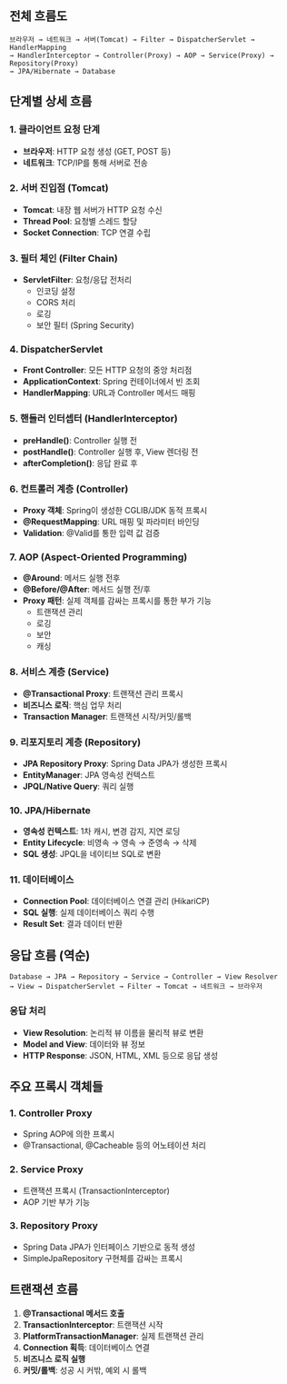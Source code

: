 

## 전체 흐름도
```
브라우저 → 네트워크 → 서버(Tomcat) → Filter → DispatcherServlet → HandlerMapping
→ HandlerInterceptor → Controller(Proxy) → AOP → Service(Proxy) → Repository(Proxy)
→ JPA/Hibernate → Database
```

## 단계별 상세 흐름

### 1. 클라이언트 요청 단계
- **브라우저**: HTTP 요청 생성 (GET, POST 등)
- **네트워크**: TCP/IP를 통해 서버로 전송

### 2. 서버 진입점 (Tomcat)
- **Tomcat**: 내장 웹 서버가 HTTP 요청 수신
- **Thread Pool**: 요청별 스레드 할당
- **Socket Connection**: TCP 연결 수립

### 3. 필터 체인 (Filter Chain)
- **ServletFilter**: 요청/응답 전처리
  - 인코딩 설정
  - CORS 처리
  - 로깅
  - 보안 필터 (Spring Security)

### 4. DispatcherServlet
- **Front Controller**: 모든 HTTP 요청의 중앙 처리점
- **ApplicationContext**: Spring 컨테이너에서 빈 조회
- **HandlerMapping**: URL과 Controller 메서드 매핑

### 5. 핸들러 인터셉터 (HandlerInterceptor)
- **preHandle()**: Controller 실행 전
- **postHandle()**: Controller 실행 후, View 렌더링 전
- **afterCompletion()**: 응답 완료 후

### 6. 컨트롤러 계층 (Controller)
- **Proxy 객체**: Spring이 생성한 CGLIB/JDK 동적 프록시
- **@RequestMapping**: URL 매핑 및 파라미터 바인딩
- **Validation**: @Valid를 통한 입력 값 검증

### 7. AOP (Aspect-Oriented Programming)
- **@Around**: 메서드 실행 전후
- **@Before/@After**: 메서드 실행 전/후
- **Proxy 패턴**: 실제 객체를 감싸는 프록시를 통한 부가 기능
  - 트랜잭션 관리
  - 로깅
  - 보안
  - 캐싱

### 8. 서비스 계층 (Service)
- **@Transactional Proxy**: 트랜잭션 관리 프록시
- **비즈니스 로직**: 핵심 업무 처리
- **Transaction Manager**: 트랜잭션 시작/커밋/롤백

### 9. 리포지토리 계층 (Repository)
- **JPA Repository Proxy**: Spring Data JPA가 생성한 프록시
- **EntityManager**: JPA 영속성 컨텍스트
- **JPQL/Native Query**: 쿼리 실행

### 10. JPA/Hibernate
- **영속성 컨텍스트**: 1차 캐시, 변경 감지, 지연 로딩
- **Entity Lifecycle**: 비영속 → 영속 → 준영속 → 삭제
- **SQL 생성**: JPQL을 네이티브 SQL로 변환

### 11. 데이터베이스
- **Connection Pool**: 데이터베이스 연결 관리 (HikariCP)
- **SQL 실행**: 실제 데이터베이스 쿼리 수행
- **Result Set**: 결과 데이터 반환

## 응답 흐름 (역순)
```
Database → JPA → Repository → Service → Controller → View Resolver
→ View → DispatcherServlet → Filter → Tomcat → 네트워크 → 브라우저
```

### 응답 처리
- **View Resolution**: 논리적 뷰 이름을 물리적 뷰로 변환
- **Model and View**: 데이터와 뷰 정보
- **HTTP Response**: JSON, HTML, XML 등으로 응답 생성

## 주요 프록시 객체들

### 1. Controller Proxy
- Spring AOP에 의한 프록시
- @Transactional, @Cacheable 등의 어노테이션 처리

### 2. Service Proxy
- 트랜잭션 프록시 (TransactionInterceptor)
- AOP 기반 부가 기능

### 3. Repository Proxy
- Spring Data JPA가 인터페이스 기반으로 동적 생성
- SimpleJpaRepository 구현체를 감싸는 프록시

## 트랜잭션 흐름
1. **@Transactional 메서드 호출**
2. **TransactionInterceptor**: 트랜잭션 시작
3. **PlatformTransactionManager**: 실제 트랜잭션 관리
4. **Connection 획득**: 데이터베이스 연결
5. **비즈니스 로직 실행**
6. **커밋/롤백**: 성공 시 커밖, 예외 시 롤백